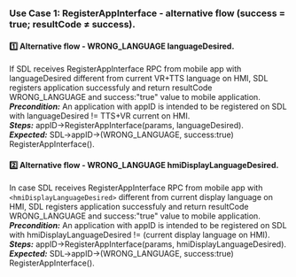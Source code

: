 ### Use Case 1: RegisterAppInterface - alternative flow (success = true; resultCode ≠ success).



#### :one: **Alternative flow - WRONG_LANGUAGE languageDesired.**
If SDL receives RegisterAppInterface RPC from mobile app with languageDesired different from current VR+TTS language on HMI, SDL registers application successfuly and return resultCode WRONG_LANGUAGE and success:"true" value to mobile application.    
**_Precondition:_** An application with appID is intended to be registered on SDL with languageDesired != TTS+VR current on HMI.    
**_Steps:_** appID->RegisterAppInterface(params, languageDesired).    
**_Expected:_** SDL->appID->(WRONG_LANGUAGE, success:true) RegisterAppInterface().
    
#### :two: **Alternative flow - WRONG_LANGUAGE hmiDisplayLanguageDesired.**
In case SDL receives RegisterAppInterface RPC from mobile app with `<hmiDisplayLanguageDesired>` different from current display language on HMI, SDL registers application successfuly and return resultCode WRONG_LANGUAGE and success:"true" value to mobile application.    
**_Precondition:_** An application with appID is intended to be registered on SDL with hmiDisplayLanguageDesired != (current display language on HMI).   
**_Steps:_** appID->RegisterAppInterface(params, hmiDisplayLanguageDesired).   
**_Expected:_** SDL->appID->(WRONG_LANGUAGE, success:true) RegisterAppInterface().
